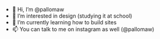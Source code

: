 - 👋 Hi, I’m @pallomaw
- 👀 I’m interested in design (studying it at school)
- 🌱 I’m currently learning how to build sites
- 📫 You can talk to me on instagram as well (@pallomaw)

<!---
pallomaw/pallomaw is a ✨ special ✨ repository because its `README.md` (this file) appears on your GitHub profile.
You can click the Preview link to take a look at your changes.
--->

